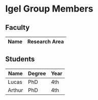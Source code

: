 # Igel Group Members
## Faculty
| Name | Research Area |
|------|---------------|


## Students
| Name | Degree | Year|
|------|--------|-----|
|Lucas |PhD     | 4th |
|Arthur|PhD     | 4th |
